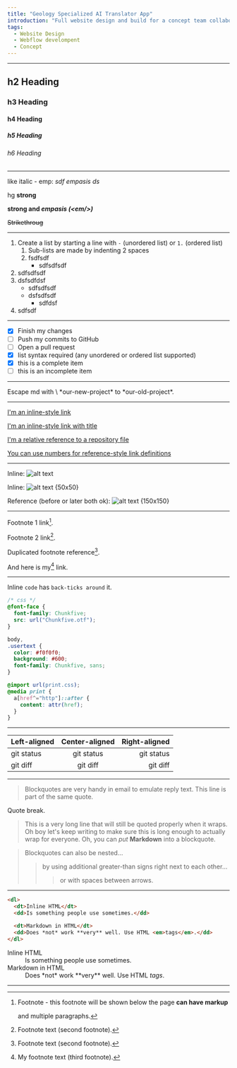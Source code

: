 ```yaml
---
title: "Geology Specialized AI Translator App"
introduction: "Full website design and build for a concept team collaboration platform. This website also includes a beautiful blog. I have built the website and the blog in Webflow which has one of the best CMS for blog hosting."
tags:
  - Website Design
  - Webflow develompent
  - Concept
---
```


---

<!-- # h1 Heading -->

## h2 Heading

### h3 Heading

#### h4 Heading

##### h5 Heading

###### h6 Heading

---

like italic - emp: _sdf empasis ds_

hg **strong**

**strong and _empasis (\<em\/\>)_**

~~Strikethroug~~

---

1. Create a list by starting a line with `-` (unordered list) or `1.` (ordered list)
   1. Sub-lists are made by indenting 2 spaces
   2. fsdfsdf
      - sdfsdfsdf
2. sdfsdfsdf
3. dsfsdfdsf
   - sdfsdfsdf
   - dsfsdfsdf
     - sdfdsf
4. sdfsdf

---

- [x] Finish my changes
- [ ] Push my commits to GitHub
- [ ] Open a pull request
- [x] list syntax required (any unordered or ordered list supported)
- [x] this is a complete item
- [ ] this is an incomplete item

---

Escape md with \ \*our-new-project\* to \*our-old-project\*.

---

[I'm an inline-style link](https://www.google.com)

[I'm an inline-style link with title](https://www.google.com "Google's Homepage")

[I'm a relative reference to a repository file](../blob/master/LICENSE)

[1]: http://sdfsdf.org

[You can use numbers for reference-style link definitions][1]

---

Inline: ![alt text](/images/work/translator-app/mockup.png "Logo Title Text 1")

Inline: ![alt text {50x50}](https://media0.giphy.com/media/v1.Y2lkPTc5MGI3NjExcG84ZjFsa3hsNG8wN2hsZWl2ZjBib243NGwyYXkydW9veHExcnhqZyZlcD12MV9pbnRlcm5hbF9naWZfYnlfaWQmY3Q9Zw/vFKqnCdLPNOKc/giphy.gif "Logo Title Text 1")

[logo]: /images/work/translator-app/mockup.png "Logo Title Text 2"

Reference (before or later both ok): ![alt text {150x150}][logo]

---

Footnote 1 link[^first].

Footnote 2 link[^second].

Duplicated footnote reference[^second].

<!-- Footnots themselves fill be at the bottom of the page: -->

[^first]:
    Footnote - this footnote will be shown below the page **can have markup**

    and multiple paragraphs.

[^second]: Footnote text (second footnote).
[^myfn]: My footnote text (third footnote).

And here is my[^myfn] link.

---

Inline `code` has `back-ticks around` it.

```css {3..6,8}
/* css */
@font-face {
  font-family: Chunkfive;
  src: url("Chunkfive.otf");
}

body,
.usertext {
  color: #f0f0f0;
  background: #600;
  font-family: Chunkfive, sans;
}

@import url(print.css);
@media print {
  a[href^="http"]::after {
    content: attr(href);
  }
}
```

---

| Left-aligned | Center-aligned | Right-aligned |
| :----------- | :------------: | ------------: |
| git status   |   git status   |    git status |
| git diff     |    git diff    |      git diff |

---

> Blockquotes are very handy in email to emulate reply text.
> This line is part of the same quote.

Quote break.

> This is a very long line that will still be quoted properly when it wraps. Oh boy let's keep writing to make sure this is long enough to actually wrap for everyone. Oh, you can _put_ **Markdown** into a blockquote.

> Blockquotes can also be nested...
>
> > by using additional greater-than signs right next to each other...
> >
> > > or with spaces between arrows.

---

```html
<dl>
  <dt>Inline HTML</dt>
  <dd>Is something people use sometimes.</dd>

  <dt>Markdown in HTML</dt>
  <dd>Does *not* work **very** well. Use HTML <em>tags</em>.</dd>
</dl>
```

<dl>
  <dt>Inline HTML</dt>
  <dd>Is something people use sometimes.</dd>

  <dt>Markdown in HTML</dt>
  <dd>Does *not* work **very** well. Use HTML <em>tags</em>.</dd>
</dl>

---
